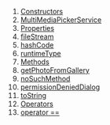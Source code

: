 1.  [Constructors](./MultiMediaPickerService-class.md)
2.  [MultiMediaPickerService](./MultiMediaPickerService/MultiMediaPickerService.md)
3.  [Properties](./MultiMediaPickerService-class.md)
4.  [fileStream](./MultiMediaPickerService/fileStream.md)
5.  [hashCode](https://api.flutter.dev/flutter/dart-core/Object/hashCode.html)
6.  [runtimeType](https://api.flutter.dev/flutter/dart-core/Object/runtimeType.html)
7.  [Methods](./MultiMediaPickerService-class.md)
8.  [getPhotoFromGallery](./MultiMediaPickerService/getPhotoFromGallery.md)
9.  [noSuchMethod](https://api.flutter.dev/flutter/dart-core/Object/noSuchMethod.html)
10. [permissionDeniedDialog](./MultiMediaPickerService/permissionDeniedDialog.md)
11. [toString](https://api.flutter.dev/flutter/dart-core/Object/toString.html)
12. [Operators](./MultiMediaPickerService-class.md)
13. [operator
    ==](https://api.flutter.dev/flutter/dart-core/Object/operator_equals.html)
